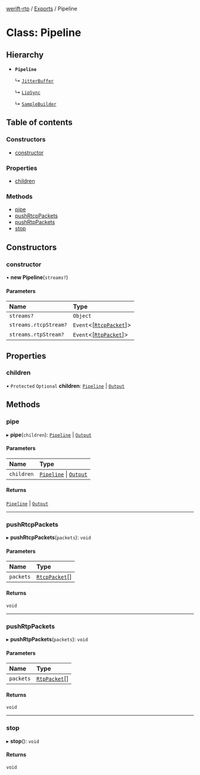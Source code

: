 [werift-rtp](../README.md) / [Exports](../modules.md) / Pipeline

# Class: Pipeline

## Hierarchy

- **`Pipeline`**

  ↳ [`JitterBuffer`](JitterBuffer.md)

  ↳ [`LipSync`](LipSync.md)

  ↳ [`SampleBuilder`](SampleBuilder.md)

## Table of contents

### Constructors

- [constructor](Pipeline.md#constructor)

### Properties

- [children](Pipeline.md#children)

### Methods

- [pipe](Pipeline.md#pipe)
- [pushRtcpPackets](Pipeline.md#pushrtcppackets)
- [pushRtpPackets](Pipeline.md#pushrtppackets)
- [stop](Pipeline.md#stop)

## Constructors

### constructor

• **new Pipeline**(`streams?`)

#### Parameters

| Name | Type |
| :------ | :------ |
| `streams?` | `Object` |
| `streams.rtcpStream?` | `Event`<[[`RtcpPacket`](../modules.md#rtcppacket)]\> |
| `streams.rtpStream?` | `Event`<[[`RtpPacket`](RtpPacket.md)]\> |

## Properties

### children

• `Protected` `Optional` **children**: [`Pipeline`](Pipeline.md) \| [`Output`](Output.md)

## Methods

### pipe

▸ **pipe**(`children`): [`Pipeline`](Pipeline.md) \| [`Output`](Output.md)

#### Parameters

| Name | Type |
| :------ | :------ |
| `children` | [`Pipeline`](Pipeline.md) \| [`Output`](Output.md) |

#### Returns

[`Pipeline`](Pipeline.md) \| [`Output`](Output.md)

___

### pushRtcpPackets

▸ **pushRtcpPackets**(`packets`): `void`

#### Parameters

| Name | Type |
| :------ | :------ |
| `packets` | [`RtcpPacket`](../modules.md#rtcppacket)[] |

#### Returns

`void`

___

### pushRtpPackets

▸ **pushRtpPackets**(`packets`): `void`

#### Parameters

| Name | Type |
| :------ | :------ |
| `packets` | [`RtpPacket`](RtpPacket.md)[] |

#### Returns

`void`

___

### stop

▸ **stop**(): `void`

#### Returns

`void`
